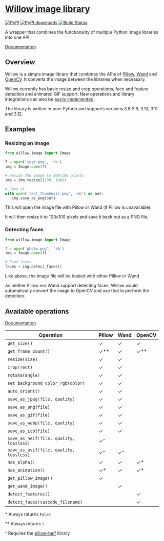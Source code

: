 # [Willow image library](https://pypi.org/project/Willow/)

[![PyPI](https://img.shields.io/pypi/v/Willow.svg)](https://pypi.org/project/Willow/)
[![PyPI downloads](https://img.shields.io/pypi/dm/Willow.svg)](https://pypi.org/project/Willow/)
[![Build Status](https://github.com/torchbox/Willow/workflows/CI/badge.svg)](https://github.com/wagtail/Willow/actions)

A wrapper that combines the functionality of multiple Python image libraries into one API.

[Documentation](https://willow.readthedocs.io/en/latest/index.html)

## Overview

Willow is a simple image library that combines the APIs of [Pillow](https://pillow.readthedocs.io/), [Wand](https://docs.wand-py.org) and [OpenCV](https://opencv.org/).
It converts the image between the libraries when necessary.

Willow currently has basic resize and crop operations, face and feature detection and animated GIF support.
New operations and library integrations can also be [easily implemented](https://willow.readthedocs.org/en/latest/guide/extend.html).

The library is written in pure Python and supports versions 3.8 3.9, 3.10, 3.11 and 3.12.

## Examples

### Resizing an image

```python
from willow.image import Image

f = open('test.png', 'rb')
img = Image.open(f)

# Resize the image to 100x100 pixels
img = img.resize((100, 100))

# Save it
with open('test_thumbnail.png', 'wb') as out:
   img.save_as_png(out)
```

This will open the image file with Pillow or Wand (if Pillow is unavailable).

It will then resize it to 100x100 pixels and save it back out as a PNG file.


### Detecting faces

```python
from willow.image import Image

f = open('photo.png', 'rb')
img = Image.open(f)

# Find faces
faces = img.detect_faces()
```

Like above, the image file will be loaded with either Pillow or Wand.

As neither Pillow nor Wand support detecting faces, Willow would automatically convert the image to OpenCV and use that to perform the detection.

## Available operations

[Documentation](https://willow.readthedocs.org/en/latest/reference.html#builtin-operations)

| Operation                               | Pillow | Wand | OpenCV |
|-----------------------------------------|--------|------|--------|
| `get_size()`                            | ✓      | ✓    | ✓      |
| `get_frame_count()`                     | ✓**    | ✓    | ✓**    |
| `resize(size)`                          | ✓      | ✓    |        |
| `crop(rect)`                            | ✓      | ✓    |        |
| `rotate(angle)`                         | ✓      | ✓    |        |
| `set_background_color_rgb(color)`       | ✓      | ✓    |        |
| `auto_orient()`                         | ✓      | ✓    |        |
| `save_as_jpeg(file, quality)`           | ✓      | ✓    |        |
| `save_as_png(file)`                     | ✓      | ✓    |        |
| `save_as_gif(file)`                     | ✓      | ✓    |        |
| `save_as_webp(file, quality)`           | ✓      | ✓    |        |
| `save_as_ico(file)`                     | ✓      | ✓    |        |
| `save_as_heif(file, quality, lossless)` | ✓⁺     |      |        |
| `save_as_avif(file, quality, lossless)` | ✓⁺     | ✓⁺   |        |
| `has_alpha()`                           | ✓      | ✓    | ✓*     |
| `has_animation()`                       | ✓*     | ✓    | ✓*     |
| `get_pillow_image()`                    | ✓      |      |        |
| `get_wand_image()`                      |        | ✓    |        |
| `detect_features()`                     |        |      | ✓      |
| `detect_faces(cascade_filename)`        |        |      | ✓      |

\* Always returns `False`

\** Always returns `1`

⁺ Requires the [pillow-heif](https://pypi.org/project/pillow-heif/) library
